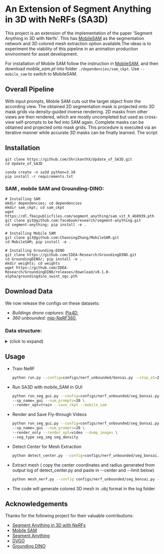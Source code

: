 # An Extension of Segment Anything in 3D with NeRFs (SA3D)

This project is an extension of the implementation of the paper 'Segment Anything in 3D with Nerfs'.
This has [MobileSAM](https://github.com/ChaoningZhang/MobileSAM) as the segmentation network and 3D colored mesh extraction option available.The ideas is to experiment the viability of this pipeline in an animation production environment for asset development.

For installation of Mobile SAM follow the instruction in [MobileSAM](https://github.com/ChaoningZhang/MobileSAM), and then download *mobile_sam.pt* into folder ``./dependencies/sam_ckpt``. Use `--mobile_sam` to switch to MobileSAM.

## Overall Pipeline

With input prompts, Mobile SAM cuts out the target object from the according view. The obtained 2D segmentation mask is projected onto 3D mask grids via density-guided inverse rendering. 2D masks from other views are then rendered, which are mostly uncompleted but used as cross-view self-prompts to be fed into SAM again. Complete masks can be obtained and projected onto mask grids. This procedure is executed via an iterative manner while accurate 3D masks can be finally learned. The script 


## Installation

```
git clone https://github.com/ShrikanthX/Update_of_SA3D.git
cd Update_of_SA3D

conda create -n sa3d python=3.10
pip install -r requirements.txt
```

### SAM , mobile SAM and Grounding-DINO:

```
# Installing SAM
mkdir dependencies; cd dependencies 
mkdir sam_ckpt; cd sam_ckpt
wget https://dl.fbaipublicfiles.com/segment_anything/sam_vit_h_4b8939.pth
git clone git@github.com:facebookresearch/segment-anything.git 
cd segment-anything; pip install -e .

# Installing Mobile SAM
git clone git@github.com:ChaoningZhang/MobileSAM.git
cd MobileSAM; pip install -e .

# Installing Grounding-DINO
git clone https://github.com/IDEA-Research/GroundingDINO.git
cd GroundingDINO/; pip install -e .
mkdir weights; cd weights
wget https://github.com/IDEA-Research/GroundingDINO/releases/download/v0.1.0-alpha/groundingdino_swint_ogc.pth
```

## Download Data
We now release the configs on these datasets:
* *Buildings drone captures:* [Pix4D](https://support.pix4d.com/hc/en-us/articles/360000235126-Example-projects-real-photogrammetry-data#label2),
* *360 unbounded:* [mip-NeRF360](https://jonbarron.info/mipnerf360/), 

### Data structure:  
<details>
  <summary> (click to expand) </summary>

    data
    ├── 360_v2             # Link: https://jonbarron.info/mipnerf360/
    │   └── [bicycle|bonsai|counter|garden|kitchen|room|stump]
    │       ├── poses_bounds.npy
    │       └── [images|images_2|images_4|images_8]
    
</details>

## Usage
- Train NeRF
  ```bash
  python run.py --config=configs/nerf_unbounded/bonsai.py --stop_at=20000 --render_video --i_weights=10000
  ```
- Run SA3D with mobile_SAM in GUI
  ```bash
  python run_seg_gui.py --config=configs/nerf_unbounded/seg_bonsai.py --segment \
  --sp_name=_gui --num_prompts=20 \
  --render_opt=train --save_ckpt --mobile_sam
  ```
- Render and Save Fly-through Videos
  ```bash
  python run_seg_gui.py --config=configs/nerf_unbounded/seg_bonsai.py --segment \
  --sp_name=_gui --num_prompts=20 \
  --render_only --render_opt=video --dump_images \
  --seg_type seg_img seg_density
  ```
- Detect Center for Mesh Extraction
  ```bash
  python detect_center.py --config=configs/nerf_unbounded/seg_bonsai.py 
  ```
- Extract mesh ( copy the center coordinates and radius generated from output log of detect_center.py and paste in --center and --limit below)
  ```bash
  python mesh_nerf.py --config configs/nerf_unbounded/seg_bonsai.py --center -0.0858 -0.6554 0.2442  --limit .9
  ```
 - The code will generate colored 3D mesh in .obj format in the log folder 

## Acknowledgements
Thanks for the following project for their valuable contributions:
- [Segment Anything in 3D with NeRFs](https://github.com/Jumpat/SegmentAnythingin3D)
- [Mobile SAM](https://github.com/ChaoningZhang/MobileSAM.git)
- [Segment Anything](https://github.com/facebookresearch/segment-anything)
- [DVGO](https://github.com/sunset1995/DirectVoxGO)
- [Grounding DINO](https://github.com/IDEA-Research/GroundingDINO.git)


